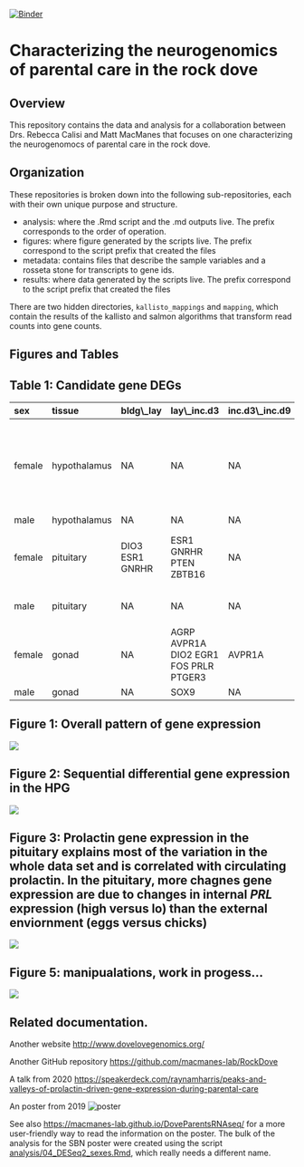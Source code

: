 [![Binder](https://mybinder.org/badge_logo.svg)](https://mybinder.org/v2/gh/macmanes-lab/DoveParentsRNAseq/master?urlpath=rstudio)

# Characterizing the neurogenomics of parental care in the rock dove

## Overview

This repository contains the data and analysis for a collaboration between Drs. Rebecca Calisi and Matt MacManes that focuses on one characterizing the neurogenomocs of parental care in the rock dove.


## Organization

These repositories is broken down into the following sub-repositories, each with their own unique purpose and structure.

- analysis: where the .Rmd script and the .md outputs live. The prefix corresponds to the order of operation. 
- figures: where figure generated by the scripts live. The prefix correspond to the script prefix that created the files
- metadata: contains files that describe the sample variables and a rosseta stone for transcripts to gene ids. 
- results: where data generated by the scripts live. The prefix correspond to the script prefix that created the files

There are two hidden directories, `kallisto_mappings` and `mapping`, which contain the results of the kallisto and salmon algorithms that transform read counts into gene counts.  

## Figures and Tables


## Table 1: Candidate gene DEGs

<table>
<thead>
<tr>
<th style="text-align:left;">
sex
</th>
<th style="text-align:left;">
tissue
</th>
<th style="text-align:left;">
bldg\_lay
</th>
<th style="text-align:left;">
lay\_inc.d3
</th>
<th style="text-align:left;">
inc.d3\_inc.d9
</th>
<th style="text-align:left;">
inc.d9\_inc.d17
</th>
<th style="text-align:left;">
inc.d17\_hatch
</th>
<th style="text-align:left;">
hatch\_n5
</th>
<th style="text-align:left;">
n5\_n9
</th>
</tr>
</thead>
<tbody>
<tr>
<td style="text-align:left;">
female
</td>
<td style="text-align:left;">
hypothalamus
</td>
<td style="text-align:left;">
NA
</td>
<td style="text-align:left;">
NA
</td>
<td style="text-align:left;">
NA
</td>
<td style="text-align:left;">
NA
</td>
<td style="text-align:left;">
NA
</td>
<td style="text-align:left;">
BDNF BRCA1 CISH CYP19A1 DRD1 EGR1 GRIA1 POMC
</td>
<td style="text-align:left;">
NA
</td>
</tr>
<tr>
<td style="text-align:left;">
male
</td>
<td style="text-align:left;">
hypothalamus
</td>
<td style="text-align:left;">
NA
</td>
<td style="text-align:left;">
NA
</td>
<td style="text-align:left;">
NA
</td>
<td style="text-align:left;">
AR
</td>
<td style="text-align:left;">
NA
</td>
<td style="text-align:left;">
NA
</td>
<td style="text-align:left;">
NA
</td>
</tr>
<tr>
<td style="text-align:left;">
female
</td>
<td style="text-align:left;">
pituitary
</td>
<td style="text-align:left;">
DIO3 ESR1 GNRHR
</td>
<td style="text-align:left;">
ESR1 GNRHR PTEN ZBTB16
</td>
<td style="text-align:left;">
NA
</td>
<td style="text-align:left;">
BRCA1 CDK1 DIO2 KCNJ5 LBH PRL
</td>
<td style="text-align:left;">
NA
</td>
<td style="text-align:left;">
AVPR2 BRCA1 CDK1 GRIA1 LBH PRL
</td>
<td style="text-align:left;">
NA
</td>
</tr>
<tr>
<td style="text-align:left;">
male
</td>
<td style="text-align:left;">
pituitary
</td>
<td style="text-align:left;">
NA
</td>
<td style="text-align:left;">
NA
</td>
<td style="text-align:left;">
NA
</td>
<td style="text-align:left;">
BRCA1 CDK1 CISH GRM2 LBH PRL VIP
</td>
<td style="text-align:left;">
GRM2
</td>
<td style="text-align:left;">
CEBPD ZBTB16
</td>
<td style="text-align:left;">
BRCA1 CDK1 CEBPD
</td>
</tr>
<tr>
<td style="text-align:left;">
female
</td>
<td style="text-align:left;">
gonad
</td>
<td style="text-align:left;">
NA
</td>
<td style="text-align:left;">
AGRP AVPR1A DIO2 EGR1 FOS PRLR PTGER3
</td>
<td style="text-align:left;">
AVPR1A
</td>
<td style="text-align:left;">
SOX9
</td>
<td style="text-align:left;">
NA
</td>
<td style="text-align:left;">
NA
</td>
<td style="text-align:left;">
NA
</td>
</tr>
<tr>
<td style="text-align:left;">
male
</td>
<td style="text-align:left;">
gonad
</td>
<td style="text-align:left;">
NA
</td>
<td style="text-align:left;">
SOX9
</td>
<td style="text-align:left;">
NA
</td>
<td style="text-align:left;">
NA
</td>
<td style="text-align:left;">
NA
</td>
<td style="text-align:left;">
NA
</td>
<td style="text-align:left;">
NA
</td>
</tr>
</tbody>
</table>


## Figure 1: Overall pattern of gene expression

![](./figures/fig1-1.png)
## Figure 2: Sequential differential gene expression in the HPG

![](./figures/fig2-1.png)

## Figure 3: Prolactin gene expression in the pituitary explains most of the variation in the whole data set and is correlated with circulating prolactin. In the pituitary, more chagnes gene expression are due to changes in internal _PRL_ expression (high versus lo) than the external enviornment (eggs versus chicks)

![](./figures/fig3-1.png)

## Figure 5: manipualations, work in progess...

![](./figures/fig5-1.png)



## Related documentation.

Another website <http://www.dovelovegenomics.org/>

Another GitHub repository <https://github.com/macmanes-lab/RockDove> 

A talk from 2020 <https://speakerdeck.com/raynamharris/peaks-and-valleys-of-prolactin-driven-gene-expression-during-parental-care>

An poster from 2019
![poster](./figures/sbnposter/SBN.png)

See also <https://macmanes-lab.github.io/DoveParentsRNAseq/> for a more user-friendly way to read the information on the poster. The bulk of the analysis for the SBN poster were created using the script [analysis/04_DESeq2_sexes.Rmd](https://github.com/macmanes-lab/DoveParentsRNAseq/blob/master/analysis/04_DESeq2_sexes.Rmd), which really needs a different name. 